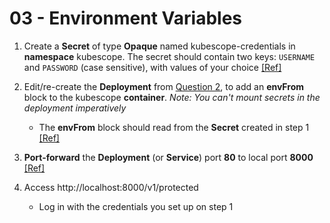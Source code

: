 # 03 - Environment Variables

1. Create a **Secret** of type **Opaque** named kubescope-credentials in **namespace** kubescope. The secret should contain two keys: `USERNAME` and `PASSWORD` (case sensitive), with values of your choice [[Ref]](https://kubernetes.io/docs/concepts/configuration/secret/#opaque-secrets)

1. Edit/re-create the **Deployment** from [Question 2](../02-deployment/question.md), to add an **envFrom** block to the kubescope **container**. _Note: You can't mount secrets in the deployment imperatively_
    - The **envFrom** block should read from the **Secret** created in step 1 [[Ref]](https://kubernetes.io/docs/tasks/inject-data-application/distribute-credentials-secure/#configure-all-key-value-pairs-in-a-secret-as-container-environment-variables)

1. **Port-forward** the **Deployment** (or **Service**) port **80** to local port **8000** [[Ref]](https://kubernetes.io/docs/tasks/access-application-cluster/port-forward-access-application-cluster/#forward-a-local-port-to-a-port-on-the-pod)

1. Access http://localhost:8000/v1/protected
    - Log in with the credentials you set up on step 1
